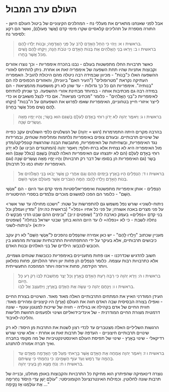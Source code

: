# העולם ערב המבול

אבל לפני שאנחנו מתארים את מעללי נח - המהלכים הקיצוניים של ביטול העולם הישן - התורה מספרת על תהליכים קלאסיים שקרו מימי קדם (אֲשֶׁר מֵעוֹלָם), ואשר הם רקע לסיפור נח:

> בראשית ו א: וַיְהִי כִּי הֵחֵל הָאָדָם לָרֹב עַל פְּנֵי הָאֲדָמָה; וּבָנוֹת יֻלְּדוּ לָהֶם.  
> בראשית ו ב: וַיִּרְאוּ בְנֵי הָאֱלֹהִים אֶת בְּנוֹת הָאָדָם כִּי טֹבֹת הֵנָּה; וַיִּקְחוּ לָהֶם נָשִׁים מִכֹּל אֲשֶׁר בָּחָרוּ.  

כאשר תרבויות החלו מתפשטות בעולם - נבנו בהכרח אימפריות - וכך נוצרו אזורים וקבוצות אתניות שהיו תחת השפעה של אימפריה זאת או אחרת. ניתן להתיחס לאזורי ההשפעה האלו כ"בָנוֹת" - מכיוון שבמידה רבה ניטלה מהם היכולת להוביל.
האמפריה העתיקה נקראת "מטרופוליס" ("העיר האם" ביוונית), והאזורים הכפופים לה הם "בנותיה".
אימפריות הם כל כך גדולות - עד שהן לא רק מושפעות מהמציאות - הם במידה רבה גם מכתיבות אותה - במיוחד מבחינת אזורי ההשפעה. כך שניתן להתיחס לאימפריות כ"בְנֵי הָאֱלֹהִים" - כלומר "מכתיבי מציאות".
אם כדי לנצל משאבים או כדי לייצר איזורי חייץ בטחוניים, האימפריות שאפו לפרוש את השפעתם על ה"בנות" (וַיִּקְחוּ לָהֶם נָשִׁים מִכֹּל אֲשֶׁר בָּחָרוּ).

> בראשית ו ג: וַיֹּאמֶר יְהוָה לֹא יָדוֹן רוּחִי בָאָדָם לְעֹלָם בְּשַׁגַּם הוּא בָשָׂר; וְהָיוּ יָמָיו מֵאָה וְעֶשְׂרִים שָׁנָה.  

בהרבה מקרים היתה התמרמרות (רגש = יְהוָה) של הנשלטים כלפי השולטים עקב כפייה של שינויים תרבותיים.
ובעודם צופים באימפריות נלחמות ומחליפות שטחים, ובמרידות נגד האימפריות, ובשחיתות של האימפריות, מתגבשת הבנה שהרגשת קונפליקט/מדון מול האימפריה היא לא נצחית אלא ברת-חלוף:
וַיֹּאמֶר יְהוָה (המתנגדים הבינו ש) לֹא יָדוֹן רוּחִי בָאָדָם לְעֹלָם (הם לא יתנצחו עם האימפריות האלה לנצח) בְּשַׁגַּם (בגלל שֵגָם) הוּא בָשָׂר (גם האימפריות הן בסופו של דבר רק תרבויות) וְהָיוּ יָמָיו מֵאָה וְעֶשְׂרִים שָׁנָה (וגם האימפריות ימותו כמו כל תרבות).

> בראשית ו ד: הַנְּפִלִים הָיוּ בָאָרֶץ בַּיָּמִים הָהֵם וְגַם אַחֲרֵי כֵן אֲשֶׁר יָבֹאוּ בְּנֵי הָאֱלֹהִים אֶל בְּנוֹת הָאָדָם וְיָלְדוּ לָהֶם:  הֵמָּה הַגִּבֹּרִים אֲשֶׁר מֵעוֹלָם אַנְשֵׁי הַשֵּׁם.  

הַנְּפִלִים - אותן אימפריות מתפשטות ואימפריאליסטיות מימי קדם ועד היום - הם "אַנְשֵׁי הַשֵּׁם" - כלומר הם הפכו למושגים מוכרים ונלמדים בספרי ההיסטוריה.

<ניתוח-לשוני>
שורש נפל משמש גם להתפרשׂוּת על שטח: "וישכנו מחוילה עד שור אשר על פני מצרים באכה אשורה; על פני כל אחיו =נפל=" (בראשית כה:יח) "ומדין ועמלק וכל בני קדם =נפלים= בעמק כארבה לרב" (שופטים ז:יב) "ובימים ההם שבט הדני מבקש לו נחלה לשבת - כי לא =נפלה= לו עד היום ההוא בתוך שבטי ישראל בנחלה" (שופטים יח:א)
</ניתוח-לשוני>

מעניין שכתוב "וְיָלְדוּ לָהֶם" - יש כאן אמירה שהנְּפִלִים נהפכים ל"אַנְשֵׁי הַשֵּׁם" לא רק עקב כיבושים תרבותיים, אלא בעיקר על ידי ההתפתחויות התרבותיות שנוצרות מהמגע בין הכובש לנכבש: הילדים של בני האלהים ובנות האדם.

חשוב להדגיש שכדרכנו - אנו פחות מתעניינים באימפריות ככובשות שטחים גשמיים, אלא כתרבויות רבות עוצמה. כלומר הַנְּפִלִים הן פחות יוון ויותר ההלניזם, פחות נפולאון ויותר הקידמה, פחות אירופה ויותר המהפכה התעשייתית.

> בראשית ו ה: וַיַּרְא יְהוָה כִּי רַבָּה רָעַת הָאָדָם בָּאָרֶץ וְכָל יֵצֶר מַחְשְׁבֹת לִבּוֹ רַק רַע כָּל הַיּוֹם.  
> בראשית ו ו: וַיִּנָּחֶם יְהוָה כִּי עָשָׂה אֶת הָאָדָם בָּאָרֶץ; וַיִּתְעַצֵּב אֶל לִבּוֹ.  

העידן המודרני האיץ את המתחים התרבותיים האלה מאוד מאוד. השינויים בצורת החיים - ואפילו בצורה הבסיסית שבה האדם חווה את העולם (אָרֶץ) היו קיצוניים ומהירים מאוד: חווית החיים של אדם בקהילה או בגילדה - חוויה של שייכות למנגנון עוטף - שונה דרמטית מצורת החיים המודרנית - של אינדיבידואליזם ושינוי ולפעמים תחושת תלישות והליכה-לאיבוד.

הרגשות השליליים האלה מצטברים עד לכדי רצון לשנות את התרבות מן היסוד: לא רק שינויים תרבותיים חיצוניים - העדפה של תרבות זאת או אחרת - אלא שינוי שורש רדיקאלי - שינוי בָּאָרֶץ - שינוי של תפיסת העולם האינסטינקטיביות של מה מקומי בחברה ואיך חברה אמורה להתנהג.

> בראשית ו ז: וַיֹּאמֶר יְהוָה אֶמְחֶה אֶת הָאָדָם אֲשֶׁר בָּרָאתִי מֵעַל פְּנֵי הָאֲדָמָה מֵאָדָם עַד בְּהֵמָה עַד רֶמֶשׂ וְעַד עוֹף הַשָּׁמָיִם:  כִּי נִחַמְתִּי כִּי עֲשִׂיתִם.  
> בראשית ו ח: וְנֹחַ מָצָא חֵן בְּעֵינֵי יְהוָה.  

נוצרה דינאמיקה שהפיתרון הוא מחיקת כל התרבויות והקבוצות באופן מוחלט, ובנייה של תרבות שונה לחלוטין.
וכמילות האינטרנציונל הקומוניסטי: "עוֹלָם יָשָׁן עֲדֵי הַיְּסוֹד נַחְרִימָה … אֶת עוֹלָמֵנוּ אָז נָקִימָה"
